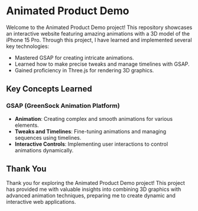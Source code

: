 # Animated Product Demo

Welcome to the Animated Product Demo project! This repository showcases an interactive website featuring amazing animations with a 3D model of the iPhone 15 Pro. Through this project, I have learned and implemented several key technologies:

- Mastered GSAP for creating intricate animations.
- Learned how to make precise tweaks and manage timelines with GSAP.
- Gained proficiency in Three.js for rendering 3D graphics.

## Key Concepts Learned

### GSAP (GreenSock Animation Platform)

- **Animation**: Creating complex and smooth animations for various elements.
- **Tweaks and Timelines**: Fine-tuning animations and managing sequences using timelines.
- **Interactive Controls**: Implementing user interactions to control animations dynamically.

## Thank You

Thank you for exploring the Animated Product Demo project! This project has provided me with valuable insights into combining 3D graphics with advanced animation techniques, preparing me to create dynamic and interactive web applications.
